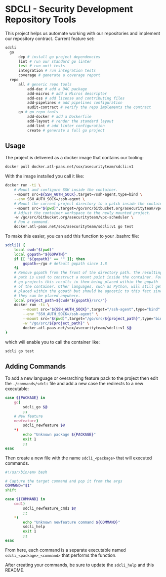 # SDCLI - Security Development Repository Tools

This project helps us automate working with our repositories and implement
our repository contract. Current feature set:

```bash
sdcli
  go
      dep # install go project dependencies
      lint # run our standard go linter
      test # run unit tests
      integration # run integration tests
      coverage # generate a coverage report
  repo
      all # generic repo tools
          add-dac # add a DAC package
          add-micros # add a Micros descriptor
          add-oss # add license and contributing files
          add-pipelines # add pipelines configuration
          audit-contract # verify the repo implements the contract
      go # go repo tools
          add-docker # add a Dockerfile
          add-layout # render the standard layout
          add-lint # add linter configuration
          create # generate a full go project
```

## Usage

The project is delivered as a docker image that contains our tooling:

```bash
docker pull docker.atl-paas.net/sox/asecurityteam/sdcli:v1
```

With the image installed you call it like:

```bash
docker run -ti \
    # Mount and configure SSH inside the container.
    --mount src=${SSH_AUTH_SOCK},target=/ssh-agent,type=bind \
    --env SSH_AUTH_SOCK=/ssh-agent \
    # Mount the current project directory to a patch inside the container.
    --mount src="$(pwd)",target=/go/src/bitbucket.org/asecurityteam/vpc-scheduler,type=bind \
    # Adjust the container workspace to the newly mounted project.
    -w /go/src/bitbucket.org/asecurityteam/vpc-scheduler \
    # Run a command.
    docker.atl-paas.net/sox/asecurityteam/sdcli:v1 go test
```

To make this easier, you can add this function to your .bashrc file:

```bash
sdcli() {
    local cwd="$(pwd)"
    local gopath="${GOPATH}"
    if [[ "${gopath}" == "" ]]; then
        gopath=~/go # default gopath since 1.8
    fi
    # Remove gopath from the front of the directory path. The resulting
    # path is used to construct a mount point inside the container. For
    # go projects this results in them being placed within the gopath
    # of the container. Other languages, such as Python, will still get
    # placed within the gopath but should be agnostic to this fact since
    # they can be placed anywhere.
    local project_path=${cwd#"${gopath}/src/"}
    docker run -ti \
        --mount src="${SSH_AUTH_SOCK}",target="/ssh-agent",type="bind" \
        --env "SSH_AUTH_SOCK=/ssh-agent" \
        --mount src="$(pwd)",target="/go/src/${project_path}",type="bind" \
        -w "/go/src/${project_path}" \
        docker.atl-paas.net/sox/asecurityteam/sdcli:v1 $@
}
```

which will enable you to call the container like:

```bash
sdcli go test
```

## Adding Commands

To add a new language or overarching feature pack to the project then edit
the `./commands/sdcli` file and add a new case the redirects to a new executable:

```bash
case ${PACKAGE} in
    go)
        sdcli_go $@
        ;;
    # New feature
    newfeature)
        sdcli_newfeature $@
    *)
        echo "Unknown package ${PACKAGE}"
        exit 1
        ;;
esac
```

Then create a new file with the name `sdcli_<package>` that will executed commands.

```bash
#!/usr/bin/env bash

# Capture the target command and pop it from the args
COMMAND="$1"
shift

case ${COMMAND} in
    cmd1)
        sdcli_newfeature_cmd1 $@
        ;;
    *)
        echo "Unknown newfeature command ${COMMAND}"
        sdcli_help
        exit 1
        ;;
esac
```

From here, each command is a separate executable named `sdcli_<package>_<command>`
that performs the function.

After creating your commands, be sure to update the `sdcli_help` and this README.
